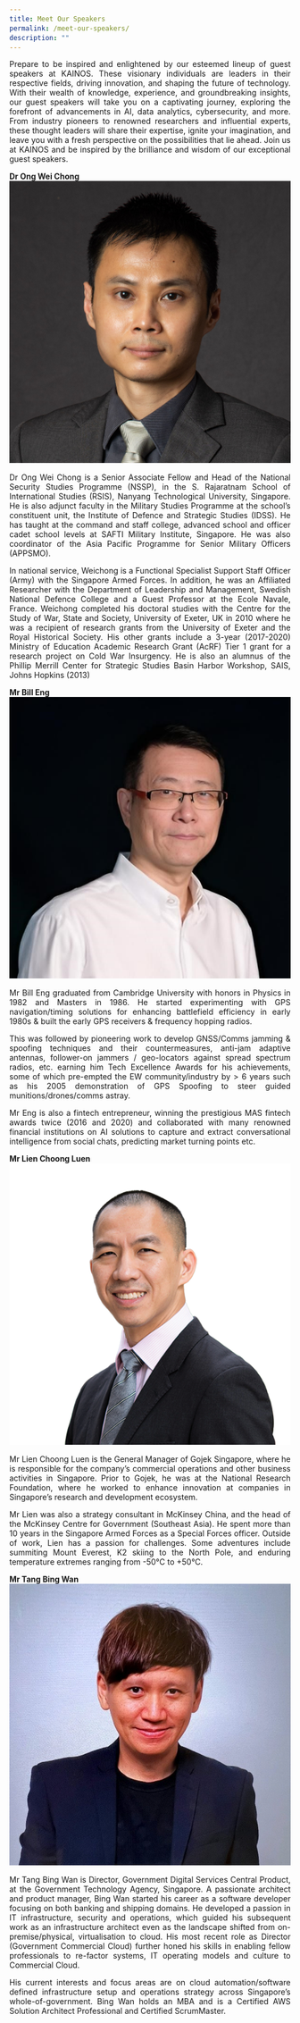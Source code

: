 ```yaml
---
title: Meet Our Speakers
permalink: /meet-our-speakers/
description: ""
---
```

<p style="text-align: justify;">Prepare to be inspired and enlightened by our esteemed lineup of guest speakers at KAINOS. These visionary individuals are leaders in their respective fields, driving innovation, and shaping the future of technology. With their wealth of knowledge, experience, and groundbreaking insights, our guest speakers will take you on a captivating journey, exploring the forefront of advancements in AI, data analytics, cybersecurity, and more. From industry pioneers to renowned researchers and influential experts, these thought leaders will share their expertise, ignite your imagination, and leave you with a fresh perspective on the possibilities that lie ahead. Join us at KAINOS and be inspired by the brilliance and wisdom of our exceptional guest speakers.</p>


**Dr Ong Wei Chong** 
![](/images/Speakers/dr%20ong%20wei%20chong%20sq.jpg)
<p style="text-align: justify;">Dr Ong Wei Chong is a Senior Associate Fellow and Head of the National Security Studies Programme (NSSP), in the S. Rajaratnam School of International Studies (RSIS), Nanyang Technological University, Singapore. He is also adjunct faculty in the Military Studies Programme at the school’s constituent unit, the Institute of Defence and Strategic Studies (IDSS). He 
has taught at the command and staff college, advanced school and officer cadet school levels at SAFTI Military Institute, Singapore. He was also coordinator of the Asia Pacific Programme for Senior Military Officers (APPSMO). </p>
	
<p style="text-align: justify;">In national service, Weichong is a Functional Specialist Support Staff Officer (Army) with the Singapore Armed Forces. In addition, he was an Affiliated Researcher with the Department of Leadership and Management, Swedish National Defence College and a Guest Professor at the Ecole Navale, France. Weichong completed his doctoral studies with the Centre for the Study of War, State and Society, University of Exeter, UK in 2010 where he was a recipient of research grants from the University of Exeter and the Royal Historical Society. His other grants include a 3-year (2017-2020) Ministry of Education Academic Research Grant (AcRF) Tier 1 grant for a research project on Cold War Insurgency. He is also an alumnus of the Phillip Merrill Center for Strategic Studies Basin Harbor Workshop, SAIS, Johns Hopkins (2013)</p>

**Mr Bill Eng**
![](/images/Speakers/bill%20eng.jpg)
<p style="text-align: justify;">
Mr Bill Eng graduated from Cambridge University with honors in Physics in 1982 and Masters in 1986. He started experimenting with GPS navigation/timing solutions for enhancing battlefield efficiency in early 1980s &amp; built the early GPS receivers &amp; frequency hopping radios.</p>

<p style="text-align: justify;">This was followed by pioneering work to develop GNSS/Comms jamming &amp; spoofing techniques and their countermeasures, anti-jam adaptive antennas, follower-on jammers / geo-locators against spread spectrum radios, etc. earning him Tech Excellence Awards for his achievements, some of which pre-empted the EW community/industry by &gt; 6 years such as his 2005 demonstration of GPS Spoofing to steer guided munitions/drones/comms astray.</p>

<p style="text-align: justify;">Mr Eng is also a fintech entrepreneur, winning the prestigious MAS fintech awards twice (2016 and 2020) and collaborated with many renowned financial institutions on AI solutions to capture and extract conversational intelligence from social chats, predicting market turning points etc.</p>

**Mr Lien Choong Luen**
![](/images/Speakers/lien%20choong%20luen.png)
<p style="text-align: justify;">Mr Lien Choong Luen is the General Manager of Gojek Singapore, where he is responsible for the company’s commercial operations and other business activities in Singapore. Prior to Gojek, he was at the National Research Foundation, where he worked to enhance innovation at companies in Singapore’s research and development ecosystem. </p>

<p style="text-align: justify;">Mr Lien was also a strategy consultant in McKinsey China, and the head of the McKinsey Centre for Government (Southeast Asia). He spent more than 10 years in the Singapore Armed Forces as a Special Forces officer. Outside of work, Lien has a passion for challenges. Some adventures include summiting Mount Everest, K2 skiing to the North Pole, and enduring temperature extremes ranging from -50°C to +50°C.</p>

**Mr Tang Bing Wan**
![](/images/Speakers/tang%20bing%20wan.jpg)
<p style="text-align: justify;">Mr Tang Bing Wan is Director, Government Digital Services Central Product, at the Government Technology Agency, Singapore. A passionate architect and product manager, Bing Wan started his career as a software developer focusing on both banking and shipping domains. He developed a passion in IT infrastructure, security and operations, which guided his subsequent work as an infrastructure architect even as the landscape shifted from on-premise/physical, virtualisation to cloud. His most recent role as Director (Government Commercial Cloud) further honed his skills in enabling fellow professionals to re-factor systems, IT operating models and culture to Commercial Cloud. </p>

<p style="text-align: justify;">His current interests and focus areas are on cloud automation/software defined infrastructure setup and operations strategy across Singapore’s whole-of-government. Bing Wan holds an MBA and is a Certified AWS Solution Architect Professional and Certified ScrumMaster.</p>